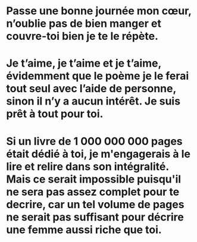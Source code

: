  # Passe une bonne journée mon cœur, n’oublie pas de bien manger et couvre-toi bien je te le répète.

# Je t’aime, je t’aime et je t’aime, évidemment que le poème je le ferai tout seul avec l’aide de personne, sinon il n’y a aucun intérêt. Je suis prêt à tout pour toi.

# Si un livre de 1 000 000 000 pages était dédié à toi, je m'engagerais à le lire et relire dans son intégralité. Mais ce serait impossible puisqu'il ne sera pas assez complet pour te decrire, car un tel volume de pages ne serait pas suffisant pour décrire une femme aussi riche que toi.
